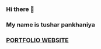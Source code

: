### Hi there 👋
### My name is tushar pankhaniya

### [PORTFOLIO WEBSITE](https://tusharpankhaniya.github.io/Portfolio/)

